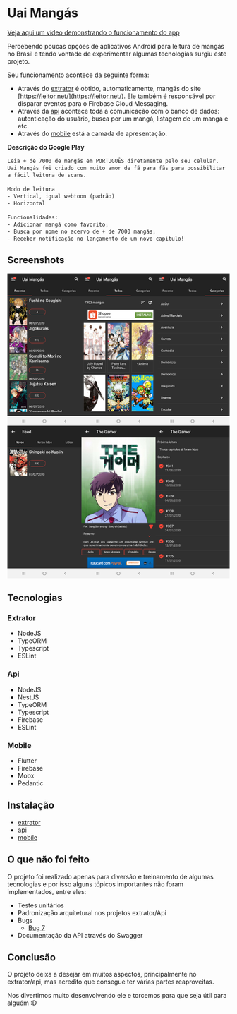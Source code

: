 
# Uai Mangás

[Veja aqui um vídeo demonstrando o funcionamento do app](https://github.com/unkapps/uai-mangas/blob/master/uai%20mangas%20video.mp4)

Percebendo poucas opções de aplicativos Android para leitura de mangás no Brasil e tendo vontade de experimentar algumas tecnologias surgiu este projeto.

Seu funcionamento acontece da seguinte forma:
- Através do [extrator](https://github.com/unkapps/uai-mangas/tree/master/extrator) é obtido, automaticamente, mangás do site [https://leitor.net/](https://leitor.net/). Ele também é responsável por disparar eventos para o Firebase Cloud Messaging.
- Através da [api](https://github.com/unkapps/uai-mangas/tree/master/api) acontece toda a comunicação com o banco de dados: autenticação do usuário, busca por um mangá, listagem de um mangá e etc.
- Através do [mobile](https://github.com/unkapps/uai-mangas/tree/master/mobile) está a camada de apresentação.

**Descrição do Google Play**
```
Leia + de 7000 de mangás em PORTUGUÊS diretamente pelo seu celular.
Uai Mangás foi criado com muito amor de fã para fãs para possibilitar a fácil leitura de scans.

Modo de leitura
- Vertical, igual webtoon (padrão)
- Horizontal

Funcionalidades:
- Adicionar mangá como favorito;
- Busca por nome no acervo de + de 7000 mangás;
- Receber notificação no lançamento de um novo capitulo!
```

## Screenshots
![ss](https://github.com/unkapps/uai-mangas/blob/master/mobile/images_src/ss/multiple.jpg)

## Tecnologias

### Extrator
- NodeJS
- TypeORM
- Typescript
- ESLint

### Api
- NodeJS
- NestJS
- TypeORM
- Typescript
- Firebase
- ESLint

### Mobile
- Flutter
- Firebase
- Mobx
- Pedantic

## Instalação
- [extrator](https://github.com/unkapps/uai-mangas/tree/master/extrator) 
- [api](https://github.com/unkapps/uai-mangas/tree/master/api) 
- [mobile](https://github.com/unkapps/uai-mangas/tree/master/mobile)

## O que não foi feito

O projeto foi realizado apenas para diversão e treinamento de algumas tecnologias e por isso alguns tópicos importantes não foram implementados, entre eles:
- Testes unitários
- Padronização arquitetural nos projetos extrator/Api
- Bugs
	- [Bug  7](https://github.com/unkapps/uai-mangas/issues/7)
- Documentação da API através do Swagger

## Conclusão
O projeto deixa a desejar em muitos aspectos, principalmente no extrator/api, mas acredito que consegue ter várias partes reaproveitas.

Nos divertimos muito desenvolvendo ele e torcemos para que seja útil para alguém :D
